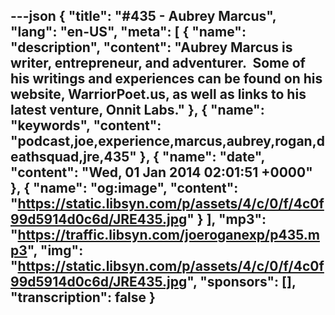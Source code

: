---json
{
  "title": "#435 - Aubrey Marcus",
  "lang": "en-US",
  "meta": [
    {
      "name": "description",
      "content": "Aubrey Marcus is writer, entrepreneur, and adventurer.  Some of his writings and experiences can be found on his website, WarriorPoet.us, as well as links to his latest venture, Onnit Labs."
    },
    {
      "name": "keywords",
      "content": "podcast,joe,experience,marcus,aubrey,rogan,deathsquad,jre,435"
    },
    {
      "name": "date",
      "content": "Wed, 01 Jan 2014 02:01:51 +0000"
    },
    {
      "name": "og:image",
      "content": "https://static.libsyn.com/p/assets/4/c/0/f/4c0f99d5914d0c6d/JRE435.jpg"
    }
  ],
  "mp3": "https://traffic.libsyn.com/joeroganexp/p435.mp3",
  "img": "https://static.libsyn.com/p/assets/4/c/0/f/4c0f99d5914d0c6d/JRE435.jpg",
  "sponsors": [],
  "transcription": false
}
---
<episode-header />

<timemark seconds="0" />

<transcribe-call-to-action />

<episode-footer />